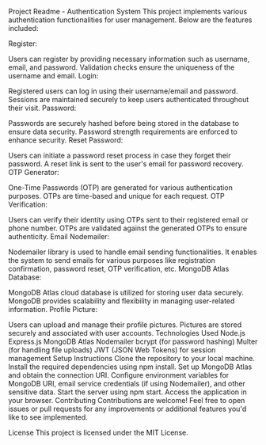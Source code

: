 Project Readme - Authentication System
This project implements various authentication functionalities for user management. Below are the features included:

Register:

Users can register by providing necessary information such as username, email, and password.
Validation checks ensure the uniqueness of the username and email.
Login:

Registered users can log in using their username/email and password.
Sessions are maintained securely to keep users authenticated throughout their visit.
Password:

Passwords are securely hashed before being stored in the database to ensure data security.
Password strength requirements are enforced to enhance security.
Reset Password:

Users can initiate a password reset process in case they forget their password.
A reset link is sent to the user's email for password recovery.
OTP Generator:

One-Time Passwords (OTP) are generated for various authentication purposes.
OTPs are time-based and unique for each request.
OTP Verification:

Users can verify their identity using OTPs sent to their registered email or phone number.
OTPs are validated against the generated OTPs to ensure authenticity.
Email Nodemailer:

Nodemailer library is used to handle email sending functionalities.
It enables the system to send emails for various purposes like registration confirmation, password reset, OTP verification, etc.
MongoDB Atlas Database:

MongoDB Atlas cloud database is utilized for storing user data securely.
MongoDB provides scalability and flexibility in managing user-related information.
Profile Picture:

Users can upload and manage their profile pictures.
Pictures are stored securely and associated with user accounts.
Technologies Used
Node.js
Express.js
MongoDB Atlas
Nodemailer
bcrypt (for password hashing)
Multer (for handling file uploads)
JWT (JSON Web Tokens) for session management
Setup Instructions
Clone the repository to your local machine.
Install the required dependencies using npm install.
Set up MongoDB Atlas and obtain the connection URI.
Configure environment variables for MongoDB URI, email service credentials (if using Nodemailer), and other sensitive data.
Start the server using npm start.
Access the application in your browser.
Contributing
Contributions are welcome! Feel free to open issues or pull requests for any improvements or additional features you'd like to see implemented.

License
This project is licensed under the MIT License.